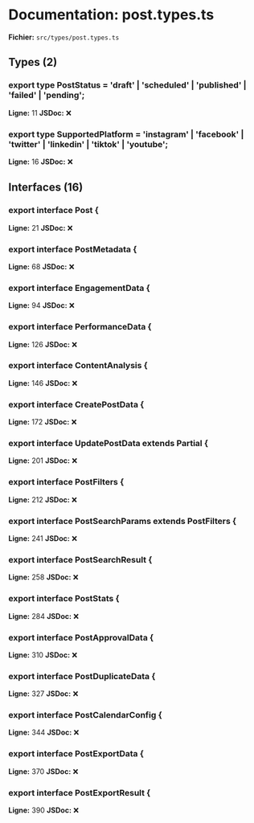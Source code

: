 # Documentation: post.types.ts

**Fichier:** `src/types/post.types.ts`

## Types (2)

### export type PostStatus = 'draft' | 'scheduled' | 'published' | 'failed' | 'pending';
**Ligne:** 11
**JSDoc:** ❌

### export type SupportedPlatform = 'instagram' | 'facebook' | 'twitter' | 'linkedin' | 'tiktok' | 'youtube';
**Ligne:** 16
**JSDoc:** ❌

## Interfaces (16)

### export interface Post {
**Ligne:** 21
**JSDoc:** ❌

### export interface PostMetadata {
**Ligne:** 68
**JSDoc:** ❌

### export interface EngagementData {
**Ligne:** 94
**JSDoc:** ❌

### export interface PerformanceData {
**Ligne:** 126
**JSDoc:** ❌

### export interface ContentAnalysis {
**Ligne:** 146
**JSDoc:** ❌

### export interface CreatePostData {
**Ligne:** 172
**JSDoc:** ❌

### export interface UpdatePostData extends Partial<CreatePostData> {
**Ligne:** 201
**JSDoc:** ❌

### export interface PostFilters {
**Ligne:** 212
**JSDoc:** ❌

### export interface PostSearchParams extends PostFilters {
**Ligne:** 241
**JSDoc:** ❌

### export interface PostSearchResult {
**Ligne:** 258
**JSDoc:** ❌

### export interface PostStats {
**Ligne:** 284
**JSDoc:** ❌

### export interface PostApprovalData {
**Ligne:** 310
**JSDoc:** ❌

### export interface PostDuplicateData {
**Ligne:** 327
**JSDoc:** ❌

### export interface PostCalendarConfig {
**Ligne:** 344
**JSDoc:** ❌

### export interface PostExportData {
**Ligne:** 370
**JSDoc:** ❌

### export interface PostExportResult {
**Ligne:** 390
**JSDoc:** ❌

